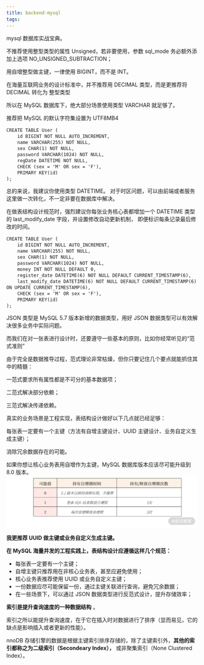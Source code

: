 ```yaml
---
title: backend-mysql
tags:
---
```

mysql 数据库实战宝典。

<!--more-->

不推荐使用整型类型的属性 Unsigned，若非要使用，参数 sql_mode 务必额外添加上选项 NO_UNSIGNED_SUBTRACTION；

用自增整型做主键，一律使用 BIGINT，而不是 INT。

在海量互联网业务的设计标准中，并不推荐用 DECIMAL 类型，而是更推荐将 DECIMAL 转化为 整型类型

所以在 MySQL 数据库下，绝大部分场景使用类型 VARCHAR 就足够了。

推荐把 MySQL 的默认字符集设置为 UTF8MB4

```Shell
CREATE TABLE User (
    id BIGINT NOT NULL AUTO_INCREMENT,
    name VARCHAR(255) NOT NULL,
    sex CHAR(1) NOT NULL,
    password VARCHAR(1024) NOT NULL,
    regDate DATETIME NOT NULL,
    CHECK (sex = 'M' OR sex = 'F'),
    PRIMARY KEY(id)
);
```

总的来说，我建议你使用类型 DATETIME。 对于时区问题，可以由前端或者服务这里做一次转化，不一定非要在数据库中解决。

在做表结构设计规范时，强烈建议你每张业务核心表都增加一个 DATETIME 类型的 last_modify_date 字段，并设置修改自动更新机制， 即便标识每条记录最后修改的时间。

```Shell
CREATE TABLE User (
    id BIGINT NOT NULL AUTO_INCREMENT,
    name VARCHAR(255) NOT NULL,
    sex CHAR(1) NOT NULL,
    password VARCHAR(1024) NOT NULL,
    money INT NOT NULL DEFAULT 0,
    register_date DATETIME(6) NOT NULL DEFAULT CURRENT_TIMESTAMP(6),
    last_modify_date DATETIME(6) NOT NULL DEFAULT CURRENT_TIMESTAMP(6) ON UPDATE CURRENT_TIMESTAMP(6),
    CHECK (sex = 'M' OR sex = 'F'),
    PRIMARY KEY(id)
);
```

JSON 类型是 MySQL 5.7 版本新增的数据类型，用好 JSON 数据类型可以有效解决很多业务中实际问题。

而我们在对一张表进行设计时，还要遵守一些基本的原则，比如你经常听见的“范式准则”

由于完全是数据推导过程，范式理论非常枯燥，但你只要记住几个要点就能抓住其中的精髓：

一范式要求所有属性都是不可分的基本数据项；

二范式解决部分依赖；

三范式解决传递依赖。

真实的业务场景是工程实现，表结构设计做好以下几点就已经足够：

每张表一定要有一个主键（方法有自增主键设计、UUID 主键设计、业务自定义生成主键）；

消除冗余数据存在的可能。

如果你想让核心业务表用自增作为主键，MySQL 数据库版本应该尽可能升级到 8.0 版本。
![alt text](image-1.png)

**我更推荐 UUID 做主键或业务自定义生成主键。**


**在 MySQL 海量并发的工程实践上，表结构设计应遵循这样几个规范：**

* 每张表一定要有一个主键；
* 自增主键只推荐用在非核心业务表，甚至应避免使用；
* 核心业务表推荐使用 UUID 或业务自定义主键；
* 一份数据应尽可能保留一份，通过主键关联进行查询，避免冗余数据；
* 在一些场景下，可以通过 JSON 数据类型进行反范式设计，提升存储效率；


 **索引是提升查询速度的一种数据结构** 。

索引之所以能提升查询速度，在于它在插入时对数据进行了排序（显而易见，它的缺点是影响插入或者更新的性能）。


nnoDB 存储引擎的数据是根据主键索引排序存储的，除了主键索引外，**其他的索引都称之为二级索引（Secondeary Index），** 或非聚集索引（None Clustered Index）。
